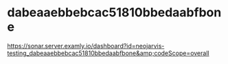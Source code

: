 # dabeaaebbebcac51810bbedaabfbone
https://sonar.server.examly.io/dashboard?id=neojarvis-testing_dabeaaebbebcac51810bbedaabfbone&amp;codeScope=overall
